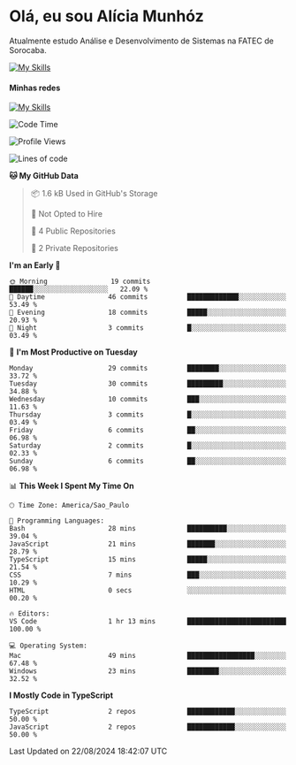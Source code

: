 # Olá, eu sou Alícia Munhóz

<p>Atualmente estudo Análise e Desenvolvimento de Sistemas na FATEC de Sorocaba.</p>

[![My Skills](https://skillicons.dev/icons?i=html,css,js,nodejs,ts)](https://skillicons.dev)

#### Minhas redes
[![My Skills](https://skillicons.dev/icons?i=linkedin)](https://www.linkedin.com/in/aliciamunhozfrancodecamargo/)

<!--START_SECTION:waka-->
![Code Time](http://img.shields.io/badge/Code%20Time-28%20mins-blue)

![Profile Views](http://img.shields.io/badge/Profile%20Views-138-blue)

![Lines of code](https://img.shields.io/badge/From%20Hello%20World%20I%27ve%20Written-13.8%20thousand%20lines%20of%20code-blue)

**🐱 My GitHub Data** 

> 📦 1.6 kB Used in GitHub's Storage 
 > 
> 🚫 Not Opted to Hire
 > 
> 📜 4 Public Repositories 
 > 
> 🔑 2 Private Repositories 
 > 
**I'm an Early 🐤** 

```text
🌞 Morning                19 commits          ██████░░░░░░░░░░░░░░░░░░░   22.09 % 
🌆 Daytime                46 commits          █████████████░░░░░░░░░░░░   53.49 % 
🌃 Evening                18 commits          █████░░░░░░░░░░░░░░░░░░░░   20.93 % 
🌙 Night                  3 commits           █░░░░░░░░░░░░░░░░░░░░░░░░   03.49 % 
```
📅 **I'm Most Productive on Tuesday** 

```text
Monday                   29 commits          ████████░░░░░░░░░░░░░░░░░   33.72 % 
Tuesday                  30 commits          █████████░░░░░░░░░░░░░░░░   34.88 % 
Wednesday                10 commits          ███░░░░░░░░░░░░░░░░░░░░░░   11.63 % 
Thursday                 3 commits           █░░░░░░░░░░░░░░░░░░░░░░░░   03.49 % 
Friday                   6 commits           ██░░░░░░░░░░░░░░░░░░░░░░░   06.98 % 
Saturday                 2 commits           █░░░░░░░░░░░░░░░░░░░░░░░░   02.33 % 
Sunday                   6 commits           ██░░░░░░░░░░░░░░░░░░░░░░░   06.98 % 
```


📊 **This Week I Spent My Time On** 

```text
🕑︎ Time Zone: America/Sao_Paulo

💬 Programming Languages: 
Bash                     28 mins             ██████████░░░░░░░░░░░░░░░   39.04 % 
JavaScript               21 mins             ███████░░░░░░░░░░░░░░░░░░   28.79 % 
TypeScript               15 mins             █████░░░░░░░░░░░░░░░░░░░░   21.54 % 
CSS                      7 mins              ███░░░░░░░░░░░░░░░░░░░░░░   10.29 % 
HTML                     0 secs              ░░░░░░░░░░░░░░░░░░░░░░░░░   00.20 % 

🔥 Editors: 
VS Code                  1 hr 13 mins        █████████████████████████   100.00 % 

💻 Operating System: 
Mac                      49 mins             █████████████████░░░░░░░░   67.48 % 
Windows                  23 mins             ████████░░░░░░░░░░░░░░░░░   32.52 % 
```

**I Mostly Code in TypeScript** 

```text
TypeScript               2 repos             ████████████░░░░░░░░░░░░░   50.00 % 
JavaScript               2 repos             ████████████░░░░░░░░░░░░░   50.00 % 
```




 Last Updated on 22/08/2024 18:42:07 UTC
<!--END_SECTION:waka-->
